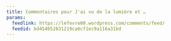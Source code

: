 ```yaml
---
title: Commentaires pour J'ai vu de la lumière et …
params:
  feedlink: https://lefevre00.wordpress.com/comments/feed/
  feedid: bd454652631219ca6cf1ec9a116a31bd
---
```

